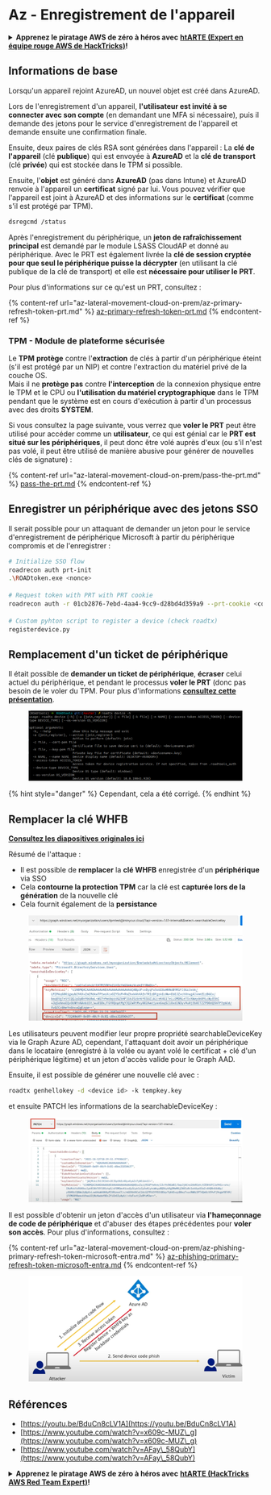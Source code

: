 # Az - Enregistrement de l'appareil

<details>

<summary><strong>Apprenez le piratage AWS de zéro à héros avec</strong> <a href="https://training.hacktricks.xyz/courses/arte"><strong>htARTE (Expert en équipe rouge AWS de HackTricks)</strong></a><strong>!</strong></summary>

Autres façons de soutenir HackTricks :

- Si vous souhaitez voir votre **entreprise annoncée dans HackTricks** ou **télécharger HackTricks en PDF**, consultez les [**PLANS D'ABONNEMENT**](https://github.com/sponsors/carlospolop) !
- Obtenez le [**swag officiel PEASS & HackTricks**](https://peass.creator-spring.com)
- Découvrez [**La famille PEASS**](https://opensea.io/collection/the-peass-family), notre collection exclusive de [**NFTs**](https://opensea.io/collection/the-peass-family)
- **Rejoignez le** 💬 [**groupe Discord**](https://discord.gg/hRep4RUj7f) ou le [**groupe Telegram**](https://t.me/peass) ou **suivez-nous** sur **Twitter** 🐦 [**@hacktricks_live**](https://twitter.com/hacktricks_live)**.**
- **Partagez vos astuces de piratage en soumettant des PR aux** [**HackTricks**](https://github.com/carlospolop/hacktricks) et [**HackTricks Cloud**](https://github.com/carlospolop/hacktricks-cloud) dépôts GitHub.

</details>

## Informations de base

Lorsqu'un appareil rejoint AzureAD, un nouvel objet est créé dans AzureAD.

Lors de l'enregistrement d'un appareil, **l'utilisateur est invité à se connecter avec son compte** (en demandant une MFA si nécessaire), puis il demande des jetons pour le service d'enregistrement de l'appareil et demande ensuite une confirmation finale.

Ensuite, deux paires de clés RSA sont générées dans l'appareil : La **clé de l'appareil** (clé **publique**) qui est envoyée à **AzureAD** et la **clé de transport** (clé **privée**) qui est stockée dans le TPM si possible.

Ensuite, l'**objet** est généré dans **AzureAD** (pas dans Intune) et AzureAD renvoie à l'appareil un **certificat** signé par lui. Vous pouvez vérifier que l'appareil est joint à AzureAD et des informations sur le **certificat** (comme s'il est protégé par TPM).
```bash
dsregcmd /status
```
Après l'enregistrement du périphérique, un **jeton de rafraîchissement principal** est demandé par le module LSASS CloudAP et donné au périphérique. Avec le PRT est également livrée la **clé de session cryptée pour que seul le périphérique puisse la décrypter** (en utilisant la clé publique de la clé de transport) et elle est **nécessaire pour utiliser le PRT**.

Pour plus d'informations sur ce qu'est un PRT, consultez :

{% content-ref url="az-lateral-movement-cloud-on-prem/az-primary-refresh-token-prt.md" %}
[az-primary-refresh-token-prt.md](az-lateral-movement-cloud-on-prem/az-primary-refresh-token-prt.md)
{% endcontent-ref %}

### TPM - Module de plateforme sécurisée

Le **TPM** **protège** contre l'**extraction** de clés à partir d'un périphérique éteint (s'il est protégé par un NIP) et contre l'extraction du matériel privé de la couche OS.\
Mais il ne **protège pas** contre **l'interception** de la connexion physique entre le TPM et le CPU ou **l'utilisation du matériel cryptographique** dans le TPM pendant que le système est en cours d'exécution à partir d'un processus avec des droits **SYSTEM**.

Si vous consultez la page suivante, vous verrez que **voler le PRT** peut être utilisé pour accéder comme un **utilisateur**, ce qui est génial car le **PRT est situé sur les périphériques**, il peut donc être volé auprès d'eux (ou s'il n'est pas volé, il peut être utilisé de manière abusive pour générer de nouvelles clés de signature) :

{% content-ref url="az-lateral-movement-cloud-on-prem/pass-the-prt.md" %}
[pass-the-prt.md](az-lateral-movement-cloud-on-prem/pass-the-prt.md)
{% endcontent-ref %}

## Enregistrer un périphérique avec des jetons SSO

Il serait possible pour un attaquant de demander un jeton pour le service d'enregistrement de périphérique Microsoft à partir du périphérique compromis et de l'enregistrer :
```bash
# Initialize SSO flow
roadrecon auth prt-init
.\ROADtoken.exe <nonce>

# Request token with PRT with PRT cookie
roadrecon auth -r 01cb2876-7ebd-4aa4-9cc9-d28bd4d359a9 --prt-cookie <cookie>

# Custom pyhton script to register a device (check roadtx)
registerdevice.py
```
## Remplacement d'un ticket de périphérique

Il était possible de **demander un ticket de périphérique**, **écraser** celui actuel du périphérique, et pendant le processus **voler le PRT** (donc pas besoin de le voler du TPM. Pour plus d'informations [**consultez cette présentation**](https://youtu.be/BduCn8cLV1A).

<figure><img src="../../.gitbook/assets/image (4) (1) (1) (1) (1).png" alt=""><figcaption></figcaption></figure>

{% hint style="danger" %}
Cependant, cela a été corrigé.
{% endhint %}

## Remplacer la clé WHFB

**[Consultez les diapositives originales ici](https://dirkjanm.io/assets/raw/Windows%20Hello%20from%20the%20other%20side_nsec_v1.0.pdf)**

Résumé de l'attaque :

* Il est possible de **remplacer** la **clé WHFB** enregistrée d'un **périphérique** via SSO
* Cela **contourne la protection TPM** car la clé est **capturée lors de la génération** de la nouvelle clé
* Cela fournit également de la **persistance**

<figure><img src="../../.gitbook/assets/image (6).png" alt=""><figcaption></figcaption></figure>

Les utilisateurs peuvent modifier leur propre propriété searchableDeviceKey via le Graph Azure AD, cependant, l'attaquant doit avoir un périphérique dans le locataire (enregistré à la volée ou ayant volé le certificat + clé d'un périphérique légitime) et un jeton d'accès valide pour le Graph AAD.

Ensuite, il est possible de générer une nouvelle clé avec :
```bash
roadtx genhellokey -d <device id> -k tempkey.key
```
et ensuite PATCH les informations de la searchableDeviceKey :

<figure><img src="../../.gitbook/assets/image (8).png" alt=""><figcaption></figcaption></figure>

Il est possible d'obtenir un jeton d'accès d'un utilisateur via **l'hameçonnage de code de périphérique** et d'abuser des étapes précédentes pour **voler son accès**. Pour plus d'informations, consultez :

{% content-ref url="az-lateral-movement-cloud-on-prem/az-phishing-primary-refresh-token-microsoft-entra.md" %}
[az-phishing-primary-refresh-token-microsoft-entra.md](az-lateral-movement-cloud-on-prem/az-phishing-primary-refresh-token-microsoft-entra.md)
{% endcontent-ref %}

<figure><img src="../../.gitbook/assets/image (9).png" alt=""><figcaption></figcaption></figure>

## Références

* [https://youtu.be/BduCn8cLV1A](https://youtu.be/BduCn8cLV1A)
* [https://www.youtube.com/watch?v=x609c-MUZ\_g](https://www.youtube.com/watch?v=x609c-MUZ\_g)
* [https://www.youtube.com/watch?v=AFay\_58QubY](https://www.youtube.com/watch?v=AFay\_58QubY)

<details>

<summary><strong>Apprenez le piratage AWS de zéro à héros avec</strong> <a href="https://training.hacktricks.xyz/courses/arte"><strong>htARTE (HackTricks AWS Red Team Expert)</strong></a><strong>!</strong></summary>

Autres façons de soutenir HackTricks :

* Si vous souhaitez voir votre **entreprise annoncée dans HackTricks** ou **télécharger HackTricks en PDF**, consultez les [**PLANS D'ABONNEMENT**](https://github.com/sponsors/carlospolop) !
* Obtenez le [**swag officiel PEASS & HackTricks**](https://peass.creator-spring.com)
* Découvrez [**The PEASS Family**](https://opensea.io/collection/the-peass-family), notre collection exclusive de [**NFTs**](https://opensea.io/collection/the-peass-family)
* **Rejoignez le** 💬 [**groupe Discord**](https://discord.gg/hRep4RUj7f) ou le [**groupe Telegram**](https://t.me/peass) ou **suivez-nous** sur **Twitter** 🐦 [**@hacktricks_live**](https://twitter.com/hacktricks_live)**.**
* **Partagez vos astuces de piratage en soumettant des PR aux** [**HackTricks**](https://github.com/carlospolop/hacktricks) et [**HackTricks Cloud**](https://github.com/carlospolop/hacktricks-cloud) github repos.

</details>
